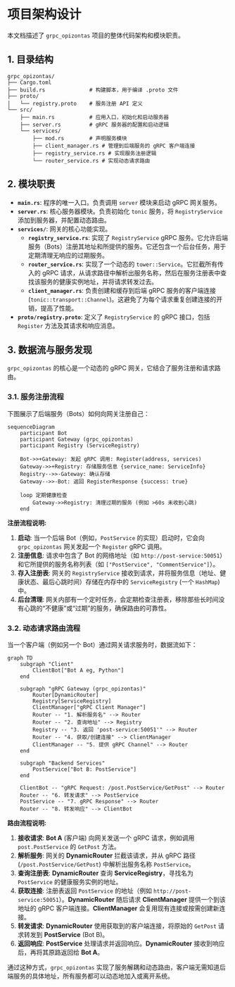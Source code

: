# 项目架构设计

本文档描述了 `grpc_opizontas` 项目的整体代码架构和模块职责。

## 1. 目录结构

```
grpc_opizontas/
├── Cargo.toml
├── build.rs              # 构建脚本，用于编译 .proto 文件
├── proto/
│   └── registry.proto    # 服务注册 API 定义
└── src/
    ├── main.rs           # 应用入口，初始化和启动服务器
    ├── server.rs         # gRPC 服务器的配置和启动逻辑
    └── services/
        ├── mod.rs        # 声明服务模块
        ├── client_manager.rs # 管理到后端服务的 gRPC 客户端连接
        ├── registry_service.rs # 实现服务注册逻辑
        └── router_service.rs # 实现动态请求路由
```

## 2. 模块职责

*   **`main.rs`**: 程序的唯一入口。负责调用 `server` 模块来启动 gRPC 网关服务。
*   **`server.rs`**: 核心服务器模块。负责初始化 `tonic` 服务，将 `RegistryService` 添加到服务器，并配置动态路由。
*   **`services/`**: 网关的核心功能实现。
    *   **`registry_service.rs`**: 实现了 `RegistryService` gRPC 服务。它允许后端服务（Bots）注册其地址和所提供的服务。它还包含一个后台任务，用于定期清理无响应的过期服务。
    *   **`router_service.rs`**: 实现了一个动态的 `tower::Service`。它拦截所有传入的 gRPC 请求，从请求路径中解析出服务名称，然后在服务注册表中查找该服务的健康实例地址，并将请求转发过去。
    *   **`client_manager.rs`**: 负责创建和缓存到后端 gRPC 服务的客户端连接 (`tonic::transport::Channel`)。这避免了为每个请求重复创建连接的开销，提高了性能。
*   **`proto/registry.proto`**: 定义了 `RegistryService` 的 gRPC 接口，包括 `Register` 方法及其请求和响应消息。
## 3. 数据流与服务发现

`grpc_opizontas` 的核心是一个动态的 gRPC 网关，它结合了服务注册和请求路由。

### 3.1. 服务注册流程

下图展示了后端服务（Bots）如何向网关注册自己：

```mermaid
sequenceDiagram
    participant Bot
    participant Gateway (grpc_opizontas)
    participant Registry (ServiceRegistry)

    Bot->>+Gateway: 发起 gRPC 调用: Register(address, services)
    Gateway->>+Registry: 存储服务信息 {service_name: ServiceInfo}
    Registry-->>-Gateway: 确认存储
    Gateway-->>-Bot: 返回 RegisterResponse {success: true}

    loop 定期健康检查
        Gateway->>Registry: 清理过期的服务 (例如 >60s 未收到心跳)
    end
```

**注册流程说明:**

1.  **启动**: 当一个后端 Bot（例如，`PostService` 的实现）启动时，它会向 `grpc_opizontas` 网关发起一个 `Register` gRPC 调用。
2.  **注册信息**: 请求中包含了 Bot 的网络地址（如 `http://post-service:50051`）和它所提供的服务名称列表（如 `["PostService", "CommentService"]`）。
3.  **存入注册表**: 网关的 `RegistryService` 接收到请求，并将服务信息（地址、健康状态、最后心跳时间）存储在内存中的 `ServiceRegistry` (一个 `HashMap`) 中。
4.  **后台清理**: 网关内部有一个定时任务，会定期检查注册表，移除那些长时间没有心跳的“不健康”或“过期”的服务，确保路由的可靠性。

### 3.2. 动态请求路由流程

当一个客户端（例如另一个 Bot）通过网关请求服务时，数据流如下：

```mermaid
graph TD
    subgraph "Client"
        ClientBot["Bot A eg, Python"]
    end

    subgraph "gRPC Gateway (grpc_opizontas)"
        Router[DynamicRouter]
        Registry[ServiceRegistry]
        ClientManager["gRPC Client Manager"]
        Router -- "1. 解析服务名" --> Router
        Router -- "2. 查询地址" --> Registry
        Registry -- "3. 返回 'post-service:50051'" --> Router
        Router -- "4. 获取/创建连接" --> ClientManager
        ClientManager -- "5. 提供 gRPC Channel" --> Router
    end

    subgraph "Backend Services"
        PostService["Bot B: PostService"]
    end

    ClientBot -- "gRPC Request: /post.PostService/GetPost" --> Router
    Router -- "6. 转发请求" --> PostService
    PostService -- "7. gRPC Response" --> Router
    Router -- "8. 转发响应" --> ClientBot
```

**路由流程说明:**

1.  **接收请求**: **Bot A** (客户端) 向网关发送一个 gRPC 请求，例如调用 `post.PostService` 的 `GetPost` 方法。
2.  **解析服务**: 网关的 **DynamicRouter** 拦截该请求，并从 gRPC 路径 (`/post.PostService/GetPost`) 中解析出服务名称 `PostService`。
3.  **查询注册表**: **DynamicRouter** 查询 **ServiceRegistry**，寻找名为 `PostService` 的健康服务实例的地址。
4.  **获取连接**: 注册表返回 `PostService` 的地址（例如 `http://post-service:50051`）。**DynamicRouter** 随后请求 **ClientManager** 提供一个到该地址的 gRPC 客户端连接。**ClientManager** 会复用现有连接或按需创建新连接。
5.  **转发请求**: **DynamicRouter** 使用获取到的客户端连接，将原始的 `GetPost` 请求转发到 **PostService** (Bot B)。
6.  **返回响应**: **PostService** 处理请求并返回响应。**DynamicRouter** 接收到响应后，再将其原路返回给 **Bot A**。

通过这种方式，`grpc_opizontas` 实现了服务解耦和动态路由，客户端无需知道后端服务的具体地址，所有服务都可以动态地加入或离开系统。